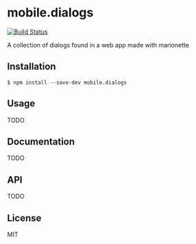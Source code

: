 # mobile.dialogs

[![Build Status](https://secure.travis-ci.org/stephanebachelier/marionette.dialogs.png?branch=master)](http://travis-ci.org/stephanebachelier/marionette.dialogs)

A collection of dialogs found in a web app made with marionette

## Installation

```
$ npm install --save-dev mobile.dialogs
```

## Usage

TODO

## Documentation

TODO

## API

TODO

## License

MIT
